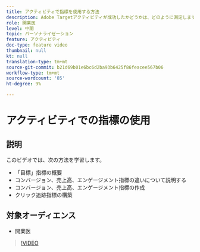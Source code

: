 ```yaml
---
title: アクティビティで指標を使用する方法
description: Adobe Targetアクティビティが成功したかどうかは、どのように測定しますか。 このビデオでは、各種目標指標のタイプと、目標指標を使用してアクティビティのパフォーマンスを測定する方法について説明します。
role: 開業医
level: 中間
topic: パーソナライゼーション
feature: アクティビティ
doc-type: feature video
thumbnail: null
kt: null
translation-type: tm+mt
source-git-commit: b21d69b01e6bc6d2ba93b6425f86feacee567b06
workflow-type: tm+mt
source-wordcount: '85'
ht-degree: 9%

---
```



# アクティビティでの指標の使用

## 説明

このビデオでは、次の方法を学習します。

* 「目標」指標の概要
* コンバージョン、売上高、エンゲージメント指標の違いについて説明する
* コンバージョン、売上高、エンゲージメント指標の作成
* クリック追跡指標の構築

## 対象オーディエンス

* 開業医

>[!VIDEO](https://video.tv.adobe.com/v/17380/?quality=12)
